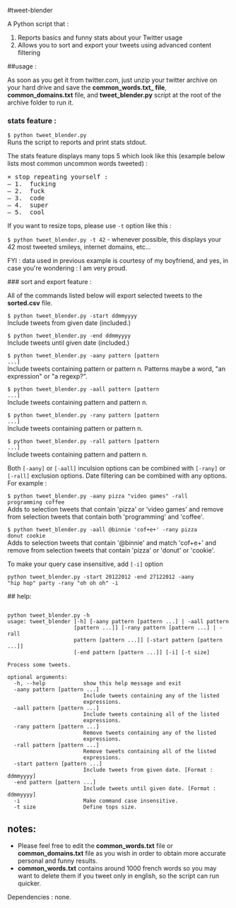 #tweet-blender

A Python script that : 

1. Reports basics and funny stats about your Twitter usage  
2. Allows you to sort and export your tweets using advanced content filtering

##usage :

As soon as you get it from twitter.com, just unzip your twitter archive on your hard drive and save the **common_words.txt_ file**, **common_domains.txt** file, and **tweet_blender.py** script at the root of the archive folder to run it.  

### stats feature : 

<code>$ python tweet_blender.py</code>  
Runs the script to reports and print stats stdout.  

The stats feature displays many tops 5 which look like this (example below lists most common uncommon words tweeted) :  
<pre>
× stop repeating yourself :
— 1.  fucking
— 2.  fuck
— 3.  code
— 4.  super
— 5.  cool
</pre>  

If you want to resize tops, please use <code>-t</code> option like this :  

<code>$ python tweet_blender.py -t 42</code> - whenever possible, this displays your 42 most tweeted smileys, internet domains, etc...

FYI : data used in previous example is courtesy of my boyfriend, and yes, in case you're wondering : I am very proud.  

### sort and export feature :  

All of the commands listed below will export selected tweets to the **sorted.csv** file.  

<code>$ python tweet_blender.py -start ddmmyyyy</code>  
Include tweets from given date (included.)

<code>$ python tweet_blender.py -end ddmmyyyy</code>  
Include tweets until given date (included.)

<code>$ python tweet_blender.py -aany pattern [pattern ...]</code>  
Include tweets containing pattern or pattern n. Patterns maybe a word, "an expression" or "a regexp?". 

<code>$ python tweet_blender.py -aall pattern [pattern ...]</code>  
Include tweets containing pattern and pattern n.  

<code>$ python tweet_blender.py -rany pattern [pattern ...]</code>  
Include tweets containing pattern or pattern n.  

<code>$ python tweet_blender.py -rall pattern [pattern ...]</code>  
Include tweets containing pattern and pattern n.  

Both <code>[-aany]</code> or <code>[-aall]</code> inculsion options can be combined with <code>[-rany]</code> or <code>[-rall]</code> exclusion options. Date filtering can be combined with any options. 
For example :  

<code>$ python tweet_blender.py -aany pizza "video games" -rall programming coffee</code>  
Adds to selection tweets that contain 'pizza' or 'video games' and remove from selection tweets that contain both 'programming' and 'coffee'.  

<code>$ python tweet_blender.py -aall @binnie 'cof+e+' -rany pizza donut cookie</code>  
Adds to selection tweets that contain '@binnie' and match 'cof+e+' and remove from selection tweets that contain 'pizza' or 'donut' or 'cookie'.  

To make your query case insensitive, add <code>[-i]</code> option   

<code>python tweet_blender.py -start 20122012 -end 27122012 -aany "hip hop" party -rany "oh oh oh" -i</code>

## help:

<pre><code>
python tweet_blender.py -h
usage: tweet_blender [-h] [-aany pattern [pattern ...] | -aall pattern
                     [pattern ...]] [-rany pattern [pattern ...] | -rall
                     pattern [pattern ...]] [-start pattern [pattern ...]]
                     [-end pattern [pattern ...]] [-i] [-t size]

Process some tweets.

optional arguments:
  -h, --help            show this help message and exit
  -aany pattern [pattern ...]
                        Include tweets containing any of the listed
                        expressions.
  -aall pattern [pattern ...]
                        Include tweets containing all of the listed
                        expressions.
  -rany pattern [pattern ...]
                        Remove tweets containing any of the listed
                        expressions.
  -rall pattern [pattern ...]
                        Remove tweets containing all of the listed
                        expressions.
  -start pattern [pattern ...]
                        Include tweets from given date. [Format : ddmmyyyy]
  -end pattern [pattern ...]
                        Include tweets until given date. [Format : ddmmyyyy]
  -i                    Make command case insensitive.
  -t size               Define tops size.
</code></pre>
## notes:

- Please feel free to edit the **common_words.txt** file or **common_domains.txt** file as you wish in order to obtain more accurate personal and funny results.  
- **common_words.txt** contains around 1000 french words so you may want to delete them if you tweet only in english, so the script can run quicker.  

Dependencies : none.
